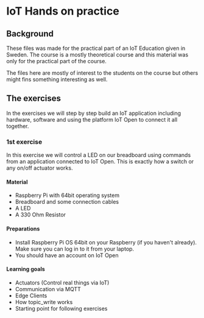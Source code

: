 # IoT Hands on practice

## Background

These files was made for the practical part of an IoT Education given in
Sweden. The course is a mostly theoretical course and this material was only
for the practical part of the course.

The files here are mostly of interest to the students on the course but others
might fins something interesting as well.

## The exercises

In the exercises we will step by step build an IoT application including
hardware, software and using the platform IoT Open to connect it all together.

### 1st exercise

In this exercise we will control a LED on our breadboard using commands from an
application connected to IoT Open. This is exactly how a switch or any on/off
actuator works.

#### Material

- Raspberry Pi with 64bit operating system
- Breadboard and some connection cables
- A LED
- A 330 Ohm Resistor

#### Preparations

- Install Raspberry Pi OS 64bit on your Raspberry (if you haven't already). Make
  sure you can log in to it from your laptop.
- You should have an account on IoT Open

#### Learning goals

- Actuators (Control real things via IoT)
- Communication via MQTT
- Edge Clients
- How topic\_write works
- Starting point for following exercises

